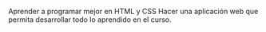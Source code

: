 Aprender a programar mejor en HTML y CSS
Hacer una aplicación web que permita desarrollar todo lo aprendido en el curso.
